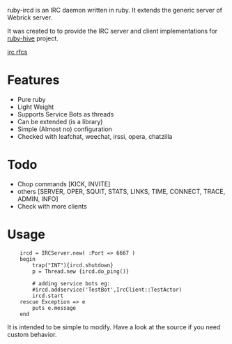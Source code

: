 ruby-ircd is an IRC daemon written in ruby. It extends the generic server of Webrick server.

It was created to to provide the IRC server and client implementations for [ruby-hive](http://code.google.com/p/ruby-hive) project.

[irc rfcs](http://www.irc.org/techie.html)

# Features #
  * Pure ruby
  * Light Weight
  * Supports Service Bots as threads
  * Can be extended (is a library)
  * Simple (Almost no) configuration
  * Checked with leafchat, weechat, irssi, opera, chatzilla

# Todo #
  * Chop commands [KICK, INVITE]
  * others [SERVER, OPER, SQUIT, STATS, LINKS, TIME, CONNECT, TRACE, ADMIN, INFO]
  * Check with more clients

# Usage #
```
    ircd = IRCServer.new( :Port => 6667 )
    begin
        trap("INT"){ircd.shutdown}
        p = Thread.new {ircd.do_ping()}

        # adding service bots eg:
        #ircd.addservice('TestBot',IrcClient::TestActor)
        ircd.start
    rescue Exception => e
        puts e.message
    end
```

It is intended to be simple to modify. Have a look at the source if you need
custom behavior.